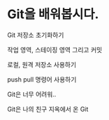# Git을 배워봅시다.

Git 저장소 초기화하기

작업 영역, 스테이징 영역 그리고 커밋

로컬, 원격 저장소 사용하기

push pull 명령어 사용하기

Git은 너무 어려워..

Git은 나의 친구
지옥에서 온 Git
